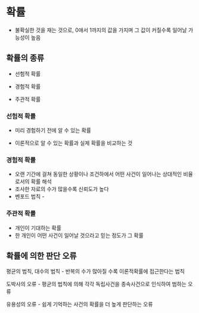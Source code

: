 # 확률

- 불확실한 것을 재는 것으로, 0애서 1까지의 값을 가지며 그 값이 커질수록 일어날 가능성이 높음



## 확률의 종류

- 선험적 확률

- 경험적 확률

- 주관적 확률



### 선험적 확률

- 미리 경험하기 전에 알 수 있는 확률

- 이론적으로 알 수 있는 확률과 실제 확률을 비교하는 것



### 경험적 확률

- 오랜 기간에 걸쳐 동일한 상황이나 조건하에서 어떤 사건이 일어나는 상대적인 비율로서의 확률 해석
- 조사한 자료의 수가 많을수록 신뢰도가 높다
- 벤포드 법칙 - 



### 주관적 확률

- 개인이 기대하는 확률
- 한 개인이 어떤 사건이 일어날 것으라고 믿는 정도가 그 확률



## 확률에 의한 판단 오류

평균의 법칙, 대수의 법칙 - 반복의 수가 많아질 수록 이론적확률에 접근한다는 법칙

도박사의 오류 - 평균의 법칙에 의해 각각 독립사건을 종속사건으로 인식하여 범하는 오류

유용성의 오류 - 쉽게 기억하는 사건의 확률을 더 높게 판단하는 오류

